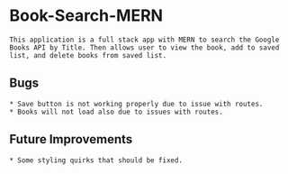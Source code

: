 # Book-Search-MERN
    This application is a full stack app with MERN to search the Google Books API by Title. Then allows user to view the book, add to saved list, and delete books from saved list.


## Bugs
    * Save button is not working properly due to issue with routes.
    * Books will not load also due to issues with routes.

## Future Improvements
    * Some styling quirks that should be fixed.